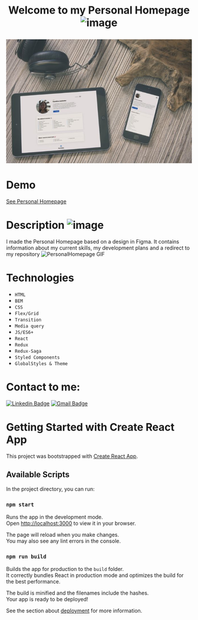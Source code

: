 # <p align="center"> Welcome to my Personal Homepage ![image](https://github.com/KarolinaJ33/personal-homepage/assets/80458977/973421d9-4104-472f-8eae-05c085640264)</p>
<p align="center"><img src="public/PersonalHomepage.jpg"></p>

# Demo 

[See Personal Homepage
](https://karolinaj33.github.io/personal-homepage/)

# Description ![image](https://github.com/KarolinaJ33/personal-homepage/assets/80458977/b13aeccb-e5fa-47bf-8e05-fca87dfe4a13)
I made the Personal Homepage based on a design in Figma. It contains information about my current skills, my development plans and a redirect to my repository
![PersonalHomepage GIF](public/PersonalHomepage.gif)

# Technologies
- `HTML`
- `BEM`
- `CSS`
- `Flex/Grid`
- `Transition`
- `Media query`
- `JS/ES6+`
- `React`
- `Redux`
- `Redux-Saga`
- `Styled Components`
- `GlobalStyles & Theme`

# Contact to me:
[![Linkedin Badge](https://img.shields.io/badge/LinkedIn-blue?style=flat&logo=linkedin&labelColor=blue&link=https://www.linkedin.com/in/karolina-jasiówka-3618ab232/)](https://www.linkedin.com/in/karolina-jasiówka-3618ab232/)
[![Gmail Badge](https://img.shields.io/badge/Gmail-red?style=flat-square&logo=Gmail&logoColor=white&link=mailto:jasiowkakarolina@gmail.com)](mailto:jasiowkakarolina@gmail.com)

# Getting Started with Create React App

This project was bootstrapped with [Create React App](https://github.com/facebook/create-react-app).

## Available Scripts

In the project directory, you can run:

### `npm start`

Runs the app in the development mode.\
Open [http://localhost:3000](http://localhost:3000) to view it in your browser.

The page will reload when you make changes.\
You may also see any lint errors in the console.

### `npm run build`

Builds the app for production to the `build` folder.\
It correctly bundles React in production mode and optimizes the build for the best performance.

The build is minified and the filenames include the hashes.\
Your app is ready to be deployed!

See the section about [deployment](https://facebook.github.io/create-react-app/docs/deployment) for more information.
